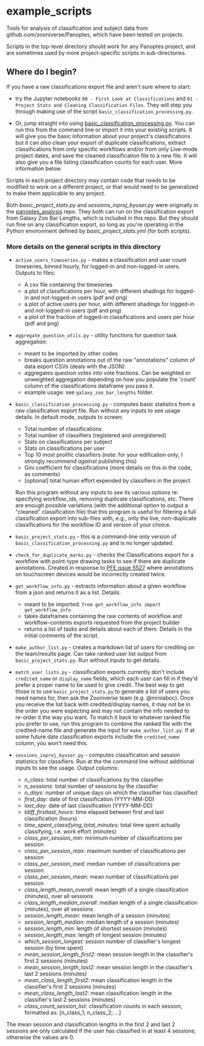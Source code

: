 # example_scripts
Tools for analysis of classification and subject data from github.com/zooniverse/Panoptes, which have been tested on projects.

Scripts in the top-level directory should work for any Panoptes project, and are sometimes used by more project-specific scripts in sub-directories.

## Where do I begin?

If you have a raw classifications export file and aren't sure where to start:
 - try the Jupyter notebooks `00 - First Look at Classifications` and `01 - Project Stats and Cleaning Classification Files`. They will step you through making use of the script `basic_classification_processing.py`.

 - Or, jump straight into using [basic_classification_processing.py](basic_classification_processing.py). You can run this from the command line or import it into your existing scripts. It will give you the basic information about your project's classifications but it can *also* clean your export of duplicate classifications, extract classifications from only specific workflows and/or from only Live-mode project dates, and save the cleaned classification file to a new file. It will also give you a file listing classification counts for each user. More information below.

Scripts in each project directory may contain code that needs to be modified to work on a different project, or that would need to be generalized to make them applicable to any project.

Both *basic_project_stats.py* and *sessions_inproj_byuser.py* were originally in the [panoptes_analysis](https://github.com/vrooje/panoptes_analysis) repo. They both can run on the classification export from Galaxy Zoo Bar Lengths, which is included in this repo. But they should run fine on any classification export, so long as you're operating in the Python environment defined by *basic_project_stats.yml* (for both scripts).

### More details on the general scripts in this directory

 - `active_users_timeseries.py` - makes a classification and user count timeseries, binned hourly, for logged-in and non-logged-in users. Outputs to files:
    - A csv file containing the timeseries
    - a plot of classifications per hour, with different shadings for logged-in and not-logged-in users (pdf and png)
    - a plot of active users per hour, with different shadings for logged-in and not-logged-in users (pdf and png)
    - a plot of the fraction of logged-in classifications and users per hour (pdf and png)

- `aggregate_question_utils.py` - utility functions for question task aggregation:
    - meant to be imported by other codes
    - breaks question annotations out of the raw "annotations" column of data export CSVs (deals with the JSON)
    - aggregates question votes into vote fractions. Can be weighted or unweighted aggregation depending on how you populate the 'count' column of the classifications dataframe you pass it.
    - example usage: see `galaxy_zoo_bar_lengths` folder.

 - `basic_classification_processing.py` - computes basic statistics from a raw classification export file. Run without any inputs to see usage details. In default mode, outputs to screen:
    - Total number of classifications
    - Total number of classifiers (registered and unregistered)
    - Stats on classifications per subject
    - Stats on classifications per user
    - Top 10 most prolific classifiers (note: for your edification only; I strongly recommend *against* publishing this)
    - Gini coefficient for classifications (more details on this in the code, as comments)
    - [optional] total human effort expended by classifiers in the project

    Run this program without any inputs to see its various options re: specifying workflow_ids, removing duplicate classifications, etc. There are enough possible variations (with the additional option to output a "cleaned" classification file) that this program is useful for filtering a full classification export into sub-files with, e.g., only the live, non-duplicate classifications for the workflow ID and version of your choice.

 - `basic_project_stats.py` - this is a command-line only version of `basic_classification_processing.py` and is no longer updated.
 
- `check_for_duplicate_marks.py` - checks the Classifications export for a workflow with point-type drawing tasks to see if there are duplicate annotations. Created in response to [PFE issue 5527](https://github.com/zooniverse/Panoptes-Front-End/issues/5527) where annotations on touchscreen devices would be incorrectly created twice.
 
 - `get_workflow_info.py` - extracts information about a given workflow from a json and returns it as a list. Details:
    - meant to be imported: `from get_workflow_info import get_workflow_info`
    - takes dataframes containing the raw contents of workflow and workflow-contents exports requested from the project builder
    - returns a list of tasks and details about each of them. Details in the initial comments of the script.

 - `make_author_list.py` - creates a markdown list of users for crediting on the team/results page. Can take ranked user list output from `basic_project_stats.py`. Run without inputs to get details.

 - `match_user_lists.py` - classification exports currently don't include `credited_name` or `display_name` fields, which each user can fill in if they'd prefer a proper name to be used to give credit. The best way to get those is to use `basic_project_stats.py` to generate a list of users you need names for, then ask the Zooniverse team (e.g. @mrniaboc). Once you receive the list back with credited/display names, it may not be in the order you were expecting and may not contain the info needed to re-order it the way you want. To match it back to whatever ranked file you prefer to use, run this program to combine the ranked file with the credited-name file and generate the input for `make_author_list.py`. If at some future date classification exports include the `credited_name` column, you won't need this.

 - `sessions_inproj_byuser.py` - computes classification and session statistics for classifiers. Run at the the command line without additional inputs to see the usage. *Output columns:*
    - *n_class:* total number of classifications by the classifier
    - *n_sessions:* total number of sessions by the classifier
    - *n_days:* number of unique days on which the classifier has classified
    - *first_day:* date of first classification (YYYY-MM-DD)
    - *last_day:* date of last classification (YYYY-MM-DD)
    - *tdiff_firstlast_hours:* time elapsed between first and last classification (hours)
    - *time_spent_classifying_total_minutes:* total time spent actually classifying, i.e. work effort (minutes)
    - *class_per_session_min:* minimum number of classifications per session
    - *class_per_session_max:* maximum number of classifications per session
    - *class_per_session_med:* median number of classifications per session
    - *class_per_session_mean:* mean number of classifications per session
    - *class_length_mean_overall:* mean length of a single classification (minutes), over all sessions
    - *class_length_median_overall:* median length of a single classification (minutes), over all sessions
    - *session_length_mean:* mean length of a session (minutes)
    - *session_length_median:* median length of a session (minutes)
    - *session_length_min:* length of shortest session (minutes)
    - *session_length_max:* length of longest session (minutes)
    - *which_session_longest:* session number of classifier's longest session (by time spent)
    - *mean_session_length_first2:* mean session length in the classifier's first 2 sessions (minutes)
    - *mean_session_length_last2:* mean session length in the classifier's last 2 sessions (minutes)
    - *mean_class_length_first2:* mean classification length in the classifier's first 2 sessions (minutes)
    - *mean_class_length_last2:* mean classification length in the classifier's last 2 sessions (minutes)
    - *class_count_session_list:* classification counts in each session, formatted as: [n_class_1; n_class_2; ...]

The mean session and classification lengths in the first 2 and last 2 sessions are only calculated if the user has classified in at least 4 sessions; otherwise the values are 0.
